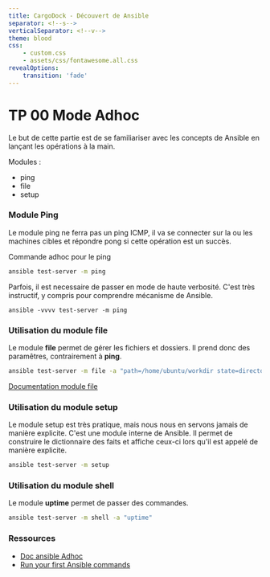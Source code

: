 ```yaml
---
title: CargoDock - Découvert de Ansible
separator: <!--s-->
verticalSeparator: <!--v-->
theme: blood
css:
    - custom.css
    - assets/css/fontawesome.all.css
revealOptions:
    transition: 'fade'
---
```


# TP 00 Mode Adhoc

Le but de cette partie est de se familiariser avec les concepts de Ansible en lançant les opérations à la main.

Modules :
- ping
- file
- setup

<!--s-->

### Module Ping

Le module ping ne ferra pas un ping ICMP, il va se connecter sur la ou les machines cibles et répondre pong si cette opération est un succès.

Commande adhoc pour le ping
```bash
ansible test-server -m ping
```

Parfois, il est necessaire de passer en mode de haute verbosité. C'est très instructif, y compris pour comprendre mécanisme de Ansible.
```
ansible -vvvv test-server -m ping
```
<!--s-->
### Utilisation du module file

Le module **file** permet de gérer les fichiers et dossiers. Il prend donc des paramêtres, contrairement à **ping**.

```bash
ansible test-server -m file -a "path=/home/ubuntu/workdir state=directory"
```
[Documentation module file](https://docs.ansible.com/ansible/latest/modules/file_module.html#file-module)

<!--s-->

### Utilisation du module setup

Le module setup est très pratique, mais nous nous en servons jamais de manière explicite. C'est une module interne de Ansible. Il permet de construire le dictionnaire des faits et affiche ceux-ci lors qu'il est appelé de manière explicite.

```bash
ansible test-server -m setup
```
<!--s-->

### Utilisation du module shell

Le module **uptime** permet de passer des commandes.

```bash
ansible test-server -m shell -a "uptime"
```
<!--s-->
### Ressources 

* [Doc ansible Adhoc](https://docs.ansible.com/ansible/latest/user_guide/intro_adhoc.html)
* [Run your first Ansible commands](https://docs.ansible.com/ansible/latest/user_guide/intro_getting_started.html#copying-and-executing-modules)

<!--s-->